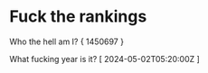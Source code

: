 # Fuck the rankings

Who the hell am I?
{ 1450697 }

What fucking year is it?
[ 2024-05-02T05:20:00Z ]
